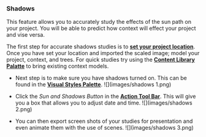 ### Shadows
This feature allows you to accurately study the effects of the sun path on your project. You will be able to predict how context will effect your project and vise versa.  

The first step for accurate shadows studies is to [**set your project location**](../tool-library/setting-location.md). Once you have set your location and imported the scaled image; model your project, context, and trees. For quick studies try using the [**Content Library Palatte**](../formit-introduction/tool-bars.md) to bring existing context models. 

- Next step is to make sure you have shadows turned on. This can be found in the [**Visual Styles Palette**](../formit-introduction/tool-bars.md).
![](images/shadows 1.png)

- Click the *Sun and Shadows Button* in the [**Action Tool Bar**](../formit-introduction/tool-bars.md). This will give you a box that allows you to adjust date and time.
![](images/shadows 2.png)

- You can then export screen shots of your studies for presentation and even animate them with the use of scenes. 
![](images/shadows 3.png)